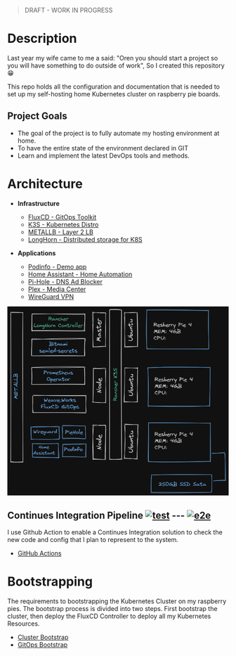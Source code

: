 > DRAFT - WORK IN PROGRESS
# Description
Last year my wife came to me a said: "Oren you should start a project so you will have something to do outside of work", So I created this repository :grin:

This repo holds all the configuration and documentation that is needed to set up my self-hosting home Kubernetes cluster on raspberry pie boards.

## Project Goals

- The goal of the project is to fully automate my hosting environment at home. 
- To have the entire state of the environment declared in GIT
- Learn and implement the latest DevOps tools and methods.

# Architecture

- **Infrastructure**
  - [FluxCD - GitOps Toolkit](https://fluxcd.io/)
  - [K3S - Kubernetes Distro](https://k3s.io/)
  - [METALLB - Layer 2 LB](https://metallb.universe.tf/)
  - [LongHorn - Distributed storage for K8S](https://rancher.com/products/longhorn/)

- **Applications**
  - [Podinfo - Demo app](https://github.com/stefanprodan/podinfo)
  - [Home Assistant - Home Automation](https://www.home-assistant.io/)
  - [Pi-Hole - DNS Ad Blocker](https://pi-hole.net/)
  - [Plex - Media Center](https://www.plex.tv/)
  - [WireGuard VPN](https://www.wireguard.com/)

![K8S Diagram](/docs/HomeLab.png)

## Continues Integration Pipeline [![test](https://github.com/orenzp/gitops/actions/workflows/test.yaml/badge.svg)](https://github.com/orenzp/gitops/actions/workflows/test.yaml) --- [![e2e](https://github.com/orenzp/gitops/actions/workflows/e2e.yaml/badge.svg)](https://github.com/orenzp/gitops/actions/workflows/e2e.yaml)
I use Github Action to enable a Continues Integration solution to check the new code and config that I plan to represent to the system.

  - [GitHub Actions](https://github.com/features/actions) 

# Bootstrapping
The requirements to bootstrapping the Kubernetes Cluster on my raspberry pies. The bootstrap process is divided into two steps. First bootstrap the cluster, then deploy the FluxCD Controller to deploy all my Kubernetes Resources.

- [Cluster Bootstrap](docs/cluster_bootstrap.md)
- [GitOps Bootstrap](docs/gitops_bootstrap.md)
